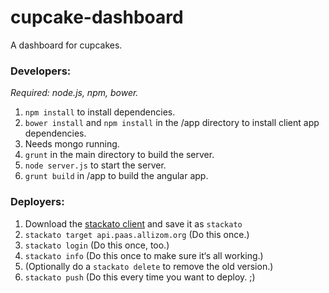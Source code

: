 cupcake-dashboard
=================

A dashboard for cupcakes.

### Developers: ###

*Required: node.js, npm, bower.*

1. `npm install` to install dependencies.
1. `bower install` and `npm install` in the /app directory to install client app dependencies.
1. Needs mongo running.
1. `grunt` in the main directory to build the server.
1. `node server.js` to start the server.
1. `grunt build` in /app to build the angular app.

### Deployers: ###

1. Download the [stackato client](https://api.paas.allizom.org/console/client/)
and save it as `stackato`
1. `stackato target api.paas.allizom.org` (Do this once.)
1. `stackato login` (Do this once, too.)
1. `stackato info` (Do this once to make sure it‘s all working.)
1. (Optionally do a `stackato delete` to remove the old version.)
1. `stackato push` (Do this every time you want to deploy. ;)
